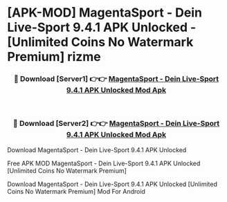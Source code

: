 # [APK-MOD] MagentaSport - Dein Live-Sport 9.4.1 APK Unlocked - [Unlimited Coins No Watermark Premium] rizme



<div align="center">
<h3>🔴 Download [Server1] 👉👉 <a href="https://momento.my/?title=MagentaSport_-_Dein_Live-Sport_9.4.1_APK_Unlocked">MagentaSport - Dein Live-Sport 9.4.1 APK Unlocked Mod Apk</a></h3><br>

<h3>🔴 Download [Server2] 👉👉 <a href="https://momento.my/?title=MagentaSport_-_Dein_Live-Sport_9.4.1_APK_Unlocked">MagentaSport - Dein Live-Sport 9.4.1 APK Unlocked Mod Apk</a></h3>
</div>



Download MagentaSport - Dein Live-Sport 9.4.1 APK Unlocked 

Free APK MOD MagentaSport - Dein Live-Sport 9.4.1 APK Unlocked [Unlimited Coins No Watermark Premium]

Download MagentaSport - Dein Live-Sport 9.4.1 APK Unlocked [Unlimited Coins No Watermark Premium] Mod For Android
